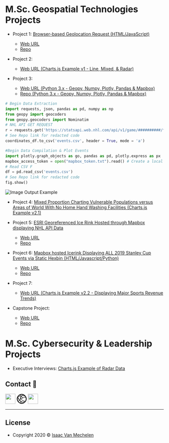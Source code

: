 # M.Sc. Geospatial Technologies Projects

- Project 1: <a href="https://geospatial.is/single-project1.html" target="_blank"/> Browser-based Geolocation Request (HTML/JavaScript)</a>
  - <a href="https://webapp.geospatial.is" target="_blank"/> Web URL</a>
  - <a href="https://github.com/vanmeciv/webapp" target="_blank"/> Repo </a>

- Project 2: 
  - <a href="https://geospatial.is/single-project2.html" target="_blank"/> Web URL (Charts.js Example v1 - Line, Mixed, & Radar) </a>

- Project 3: 
  - <a href="https://geospatial.is/single-project3.html" target="_blank"/> Web URL (Python 3.x - Geopy, Numpy, Plotly, Pandas & Mapbox) </a>
  - <a href="https://github.com/vanmeciv/icerinks/blob/master/dynamic/py/mapbox_icerink.ipynb" target="_blank"/> Repo  (Python 3.x - Geopy, Numpy, Plotly, Pandas & Mapbox) </a>
```python
# Begin Data Extraction
import requests, json, pandas as pd, numpy as np
from geopy import geocoders
from geopy.geocoders import Nominatim
# NHL API GET REQUEST
r = requests.get('https://statsapi.web.nhl.com/api/v1/game/##########/feed/live')
# See Repo link for redacted code
coordinates_df.to_csv('events.csv', header = True, mode = 'a')
```
```python
#Begin Data Compilation & Plot Events
import plotly.graph_objects as go, pandas as pd, plotly.express as px
mapbox_access_token = open("mapbox_token.txt").read() # Create a local file with mapbox token
# Read CSV F
df = pd.read_csv('events.csv')
# See Repo link for redacted code
fig.show()
```
<img src="https://geospatial.is/img/project3-background3.jpg" alt="Image Output Example" width=40% height=40%>

- Project 4: <a href="https://geospatial.is/single-project4.html" target="_blank"/> Mixed Proportion Charting Vulnerable Populations versus Areas of World With No Home Hand Washing Facilities (Charts.js Example v2.1)</a>

- Project 5: <a href="https://geospatial.is/single-project5.html" target="_blank"/> ESRI Georeferenced Ice Rink Hosted through Mapbox displaying NHL API Data</a>
  - <a href="https://hockeyrink.geospatial.is/dynamic/" target="_blank"/> Web URL</a>
  - <a href="https://github.com/vanmeciv/icerinks" target="_blank"/> Repo </a>

- Project 6: <a href="https://geospatial.is/single-project6.html" target="_blank"/> Mapbox hosted Icerink Displaying ALL 2019 Stanley Cup Events via Static Hexbin (HTML/Javascript/Python)</a>
  - <a href="https://hockeyrink.geospatial.is/hexbin/" target="_blank"/> Web URL</a>
  - <a href="https://github.com/vanmeciv/icerinks/tree/master/hexbin" target="_blank"/> Repo </a>

- Project 7:
  - <a href="https://geospatial.is/single-project7.html" target="_blank"/> Web URL (Charts.js Example v2.2 - Displaying Major Sports Revenue Trends)</a>

- Capstone Project: 
  - <a href="https://geospatial.is/single-project_capstone.html" target="_blank"/> Web URL</a>
  - <a href="https://github.com/vanmeciv/icerinks/tree/master/finals" target="_blank"/> Repo </a>

# M.Sc. Cybersecurity & Leadership Projects

- Executive Interviews: <a href="https://charts.geospatial.is/" target="_blank"/> Charts.js Example of Radar Data</a>

## Contact :speech_balloon:

<a href="https://www.linkedin.com/in/isaac-vanmechelen/" target="_blank" title="My LinkedIn Profile"><img height="32" width="32" src="https://cdn.jsdelivr.net/npm/simple-icons@v3/icons/linkedin.svg" /></a>
<a href="https://geospatial.is" target="_blank" title="My Website"><img height="32" width="32" src="https://raw.githubusercontent.com/vanmeciv/Portfolio/master/img/favicon/favicon-32x32.png" /></a>
<a href="https://geospatial.is/Resume_Van%20Mechelen_uw.pdf" target="_blank" title="My Resume"><img height="32" width="32" src="http://simpleicons.org/icons/adobeacrobatreader.svg" /></a>

---

## License

- Copyright 2020 © <a href="https://geospatial.is" target="_blank">Isaac Van Mechelen</a>
